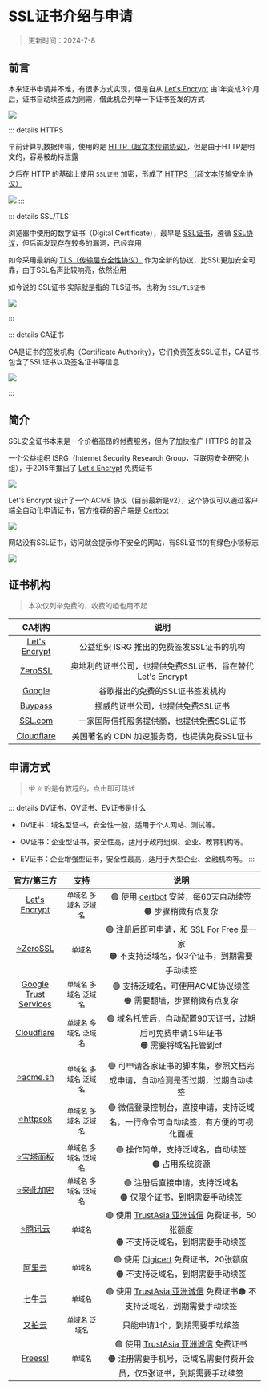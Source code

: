 # SSL证书介绍与申请

> 更新时间：2024-7-8

## 前言

本来证书申请并不难，有很多方式实现，但是自从 [Let's Encrypt](https://letsencrypt.org/zh-cn/) 由1年变成3个月后，证书自动续签成为刚需，借此机会列举一下证书签发的方式

![](/ssl/ssl-01.png)

::: details HTTPS

早前计算机数据传输，使用的是 [HTTP（超文本传输协议）](https://baike.baidu.com/item/HTTP)，但是由于HTTP是明文的，容易被劫持泄露

之后在 HTTP 的基础上使用 `SSL证书` 加密，形成了 [HTTPS （超文本传输安全协议）](https://baike.baidu.com/item/HTTPS)

![](/ssl/ssl-02.png)
:::



::: details SSL/TLS

浏览器中使用的数字证书（Digital Certificate），最早是 [SSL证书](https://baike.baidu.com/item/SSL%E8%AF%81%E4%B9%A6)，遵循 [SSL协议](https://baike.baidu.com/item/%E5%AE%89%E5%85%A8%E5%A5%97%E6%8E%A5%E5%B1%82)，但后面发现存在较多的漏洞，已经弃用

如今采用最新的 [TLS（传输层安全性协议）](https://baike.baidu.com/item/TLS) 作为全新的协议，比SSL更加安全可靠，由于SSL名声比较响亮，依然沿用

如今说的 SSL证书 实际就是指的 TLS证书，也称为 `SSL/TLS证书`

![](/ssl/ssl-03.png)

:::


::: details CA证书

CA是证书的签发机构（Certificate Authority），它们负责签发SSL证书，CA证书包含了SSL证书以及签名证书等信息

![](/ssl/ssl-04.png)

:::


## 简介

SSL安全证书本来是一个价格高昂的付费服务，但为了加快推广 HTTPS 的普及

一个公益组织 ISRG（Internet Security Research Group，互联网安全研究小组），于2015年推出了 [Let's Encrypt](https://letsencrypt.org/zh-cn/) 免费证书

![](/ssl/ssl-05.png)

Let's Encrypt 设计了一个 ACME 协议（目前最新是v2），这个协议可以通过客户端全自动化申请证书，官方推荐的客户端是 [Certbot](https://certbot.eff.org/)

![](/ssl/ssl-06.png)

网站没有SSL证书，访问就会提示你不安全的网站，有SSL证书的有绿色小锁标志

![](/ssl/ssl-07.png)



## 证书机构

> 本次仅列举免费的，收费的咱也用不起

| CA机构 | 说明 |
|:-:|:-:|
| [Let's Encrypt](https://letsencrypt.org/zh-cn/) | 公益组织 ISRG 推出的免费签发SSL证书的机构 |
| [ZeroSSL](https://zerossl.com/) | 奥地利的证书公司，也提供免费SSL证书，旨在替代Let's Encrypt |
| [Google](https://pki.goog/) | 谷歌推出的免费的SSL证书签发机构 |
| [Buypass](https://www.buypass.com/) | 挪威的证书公司，也提供免费SSL证书 |
| [SSL.com](https://www.ssl.com/) | 一家国际信托服务提供商，也提供免费SSL证书 |
| [Cloudflare](https://www.cloudflare.com/zh-cn/application-services/products/ssl/) | 美国著名的 CDN 加速服务商，也提供免费SSL证书 |




## 申请方式

> 带 ⭐ 的是有教程的，点击即可跳转

::: details DV证书、OV证书、EV证书是什么

* DV证书：域名型证书，安全性一般，适用于个人网站、测试等。

* OV证书：企业型证书，安全性高，适用于政府组织、企业、教育机构等。

* EV证书：企业增强型证书，安全性最高，适用于大型企业、金融机构等。
:::

| 官方/第三方 | 支持 | 说明 |
|:-:|:-:|:-:|
| [Let's Encrypt](https://letsencrypt.org/zh-cn/) | `单域名` `多域名` `泛域名` | 🟢 使用 [certbot](https://letsencrypt.org/zh-cn/docs/client-options/) 安装，每60天自动续签<br>🟠 步骤稍微有点复杂 |
| [⭐ZeroSSL](./zerossl.md) | `单域名` | 🟢 注册后即可申请，和 [SSL For Free](https://www.sslforfree.com/) 是一家<br>🟠 不支持泛域名，仅3个证书，到期需要手动续签 |
| [Google<br>Trust Services](https://pki.goog/) | `单域名` `多域名` `泛域名` | 🟢 支持泛域名，可使用ACME协议续签<br>🟠 需要翻墙，步骤稍微有点复杂 |
| [Cloudflare](https://www.cloudflare.com/zh-cn/application-services/products/ssl/) | `单域名` `多域名` `泛域名` | 🟢 域名托管后，自动配置90天证书，过期后可免费申请15年证书<br>🟠 需要将域名托管到cf |
| |
| [⭐acme.sh](./acmesh.md) | `单域名` `多域名` `泛域名` | 🟢 可申请各家证书的脚本集，参照文档完成申请，自动检测是否过期，过期自动续签 |
| [⭐httpsok](https://httpsok.com/doc/guide/apply.html) | `单域名` `多域名` `泛域名` | 🟢 微信登录控制台，直接申请，支持泛域名，一行命令可自动续签，有方便的可视化面板  |
| [⭐宝塔面板](./bt.md) | `单域名` `多域名` `泛域名` |🟢 操作简单，支持泛域名，自动续签<br>🟠 占用系统资源 |
| [⭐来此加密](./laici.md) | `单域名` `多域名` `泛域名` | 🟢 注册后直接申请，支持泛域名<br>🟠 仅限个证书，到期需要手动续签 |
| [⭐腾讯云](./tencent.md) | `单域名` | 🟢 使用 [TrustAsia 亚洲诚信](https://www.trustasia.com/) 免费证书，50张额度<br>🟠 不支持泛域名，到期需要手动续签 |
| [阿里云](https://www.aliyun.com/product/cas) | `单域名` | 🟢 使用 [Digicert](https://www.digicert.com/cn) 免费证书，20张额度<br>🟠 不支持泛域名，到期需要手动续签 |
| [七牛云](https://www.qiniu.com/) | `单域名` | 🟢 使用 [TrustAsia 亚洲诚信](https://www.trustasia.com/) 免费证书🟠 不支持泛域名，到期需要手动续签 |
| [又拍云](https://www.upyun.com/products/ssl) | `单域名` `泛域名` | 只能申请1个，到期需要手动续签 |
| [Freessl](https://freessl.cn/) | `单域名` | 🟢 使用 [TrustAsia 亚洲诚信](https://www.trustasia.com/) 免费证书<br>🟠 注册需要手机号，泛域名需要付费开会员，仅5张证书，到期需要手动续签 |


